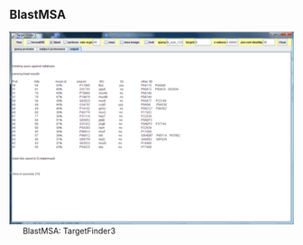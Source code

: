 ## BlastMSA

<img src=https://github.com/peter-426/virtual-screening/blob/main/BlastMSA/TargetFinder3/TargetFinder3.png  width=900 >
<br>
&nbsp;&nbsp;&nbsp;&nbsp;&nbsp; BlastMSA: TargetFinder3
<br><br>

